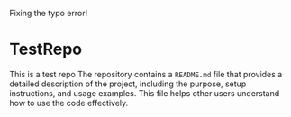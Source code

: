 Fixing the typo error!

# TestRepo
This is a test repo
The repository contains a `README.md` file that provides a detailed description of the project, including the purpose, setup instructions, and usage examples. This file helps other users understand how to use the code effectively.
